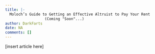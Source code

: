 ```yaml
---
title: |-
  Moloch’s Guide to Getting an Effective Altruist to Pay Your Rent
                  (Coming "Soon"...)
author: DarkFarts
date: NA
comments: []
---
```


[insert article here]